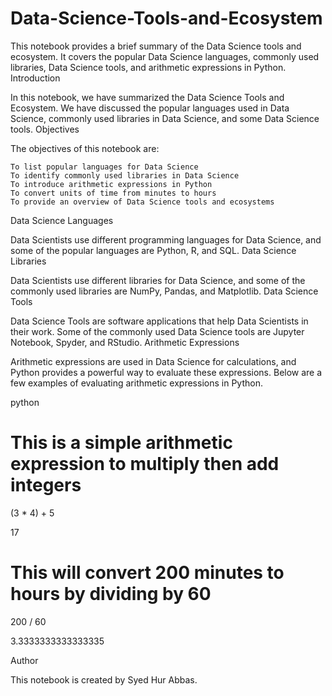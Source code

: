 # Data-Science-Tools-and-Ecosystem
This notebook provides a brief summary of the Data Science tools and ecosystem. It covers the popular Data Science languages, commonly used libraries, Data Science tools, and arithmetic expressions in Python.
Introduction

In this notebook, we have summarized the Data Science Tools and Ecosystem. We have discussed the popular languages used in Data Science, commonly used libraries in Data Science, and some Data Science tools.
Objectives

The objectives of this notebook are:

    To list popular languages for Data Science
    To identify commonly used libraries in Data Science
    To introduce arithmetic expressions in Python
    To convert units of time from minutes to hours
    To provide an overview of Data Science tools and ecosystems

Data Science Languages

Data Scientists use different programming languages for Data Science, and some of the popular languages are Python, R, and SQL.
Data Science Libraries

Data Scientists use different libraries for Data Science, and some of the commonly used libraries are NumPy, Pandas, and Matplotlib.
Data Science Tools

Data Science Tools are software applications that help Data Scientists in their work. Some of the commonly used Data Science tools are Jupyter Notebook, Spyder, and RStudio.
Arithmetic Expressions

Arithmetic expressions are used in Data Science for calculations, and Python provides a powerful way to evaluate these expressions. Below are a few examples of evaluating arithmetic expressions in Python.

python

# This is a simple arithmetic expression to multiply then add integers
(3 * 4) + 5

17

# This will convert 200 minutes to hours by dividing by 60
200 / 60

3.3333333333333335

Author

This notebook is created by Syed Hur Abbas.

